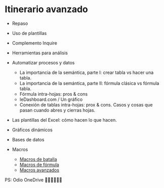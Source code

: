 # Itinerario avanzado

- Repaso

- Uso de plantillas

- Complemento Inquire

- Herramientas para análisis
- Automatizar procesos y datos  
  - La importancia de la semántica, parte I: crear tabla vs hacer una tabla.
  - La importancia de la semántica, parte II: fórmula clásica vs fórmula tabla.
  - Fórmula intra-hojas: pros & cons
  - leDashboard.com / Un gráfico
  - Conexión de tablas intra-hojas: prox & cons. Casos y cosas que pasan cuando abres y cierras hojas.

- Las plantillas del Excel: cómo hacen lo que hacen.
- Gráficos dinámicos
- Bases de datos

- Macros
  - [Macros de batalla](automatizacion/macrosDeBatalla.md)
  - [Macros de fórmula](automatizacion/macrosDeFormula.md)
  - [Macros avanzados](automatizacion/macrosAvanzados.md)


PS: Odio OneDrive 😤😡🤬🤬🤬🤬